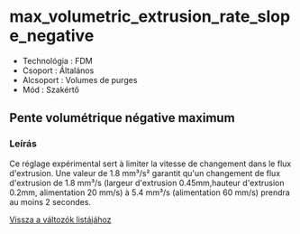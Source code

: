 # max\_volumetric\_extrusion\_rate\_slope\_negative

* Technológia : FDM
* Csoport : Általános
* Alcsoport : Volumes de purges
* Mód : Szakértő 

## Pente volumétrique négative maximum

### Leírás

Ce réglage expérimental sert à limiter la vitesse de changement dans le flux d'extrusion. Une valeur de 1.8 mm³/s² garantit qu'un changement de flux d'extrusion de 1.8 mm³/s \(largeur d'extrusion 0.45mm,hauteur d'extrusion 0.2mm, alimentation 20 mm/s\) à 5.4 mm³/s \(alimentation 60 mm/s\) prendra au moins 2 secondes.

[Vissza a változók listájához](/)

